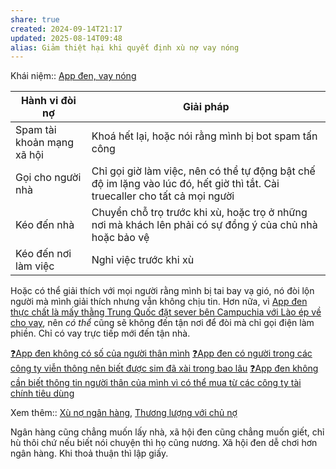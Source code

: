 ```yaml
---
share: true
created: 2024-09-14T21:17
updated: 2025-08-14T09:48
alias: Giảm thiệt hại khi quyết định xù nợ vay nóng
---
```

Khái niệm:: [App đen, vay nóng](../../../%E2%9A%A1Hi%E1%BB%83u%20bi%E1%BA%BFt%20s%C3%A2u/%CE%9E%20Kh%C3%A1i%20ni%E1%BB%87m/Vay,%20n%E1%BB%A3/App%20%C4%91en,%20vay%20n%C3%B3ng.md)

| Hành vi đòi nợ             | Giải pháp                                                                                                                    |
| -------------------------- | ---------------------------------------------------------------------------------------------------------------------------- |
| Spam tài khoản mạng xã hội | Khoá hết lại, hoặc nói rằng mình bị bot spam tấn công                                                                        |
| Gọi cho người nhà          | Chỉ gọi giờ làm việc, nên có thể tự động bật chế độ im lặng vào lúc đó, hết giờ thì tắt. Cài truecaller cho tất cả mọi người |
| Kéo đến nhà                | Chuyển chỗ trọ trước khi xù, hoặc trọ ở những nơi mà khách lên phải có sự đồng ý của chủ nhà hoặc bảo vệ                     |
| Kéo đến nơi làm việc       | Nghỉ việc trước khi xù                                                                                                       |

Hoặc có thể giải thích với mọi người rằng mình bị tai bay vạ gió, nó đòi lộn người mà mình giải thích nhưng vẫn không chịu tin. Hơn nữa, vì [App đen thực chất là mấy thằng Trung Quốc đặt sever bên Campuchia với Lào ép về cho vay](../../../%F0%9F%93%9CT%C3%A0i%20nguy%C3%AAn/T%C3%ACnh%20h%C3%ACnh%20%E1%BB%9F%20Vi%E1%BB%87t%20Nam/App%20%C4%91en%20th%E1%BB%B1c%20ch%E1%BA%A5t%20l%C3%A0%20m%E1%BA%A5y%20th%E1%BA%B1ng%20Trung%20Qu%E1%BB%91c%20%C4%91%E1%BA%B7t%20sever%20b%C3%AAn%20Campuchia%20v%E1%BB%9Bi%20L%C3%A0o%20%C3%A9p%20v%E1%BB%81%20cho%20vay.md), nên *có thể* cũng sẽ không đến tận nơi để đòi mà chỉ gọi điện làm phiền. Chỉ có vay trực tiếp mới đến tận nhà.

[❓App đen không có số của người thân mình](../../../%E2%9A%A1Hi%E1%BB%83u%20bi%E1%BA%BFt%20s%C3%A2u/T%E1%BB%95%20ch%E1%BB%A9c%20t%C3%A0i%20ch%C3%ADnh/T%E1%BB%95%20ch%E1%BB%A9c%20t%C3%ADn%20d%E1%BB%A5ng/T%E1%BB%95%20ch%E1%BB%A9c%20t%C3%ADn%20d%E1%BB%A5ng%20phi%20ng%C3%A2n%20h%C3%A0ng/Vay%20n%C3%B3ng/App%20%C4%91en/%E2%9D%93App%20%C4%91en%20kh%C3%B4ng%20c%C3%B3%20s%E1%BB%91%20c%E1%BB%A7a%20ng%C6%B0%E1%BB%9Di%20th%C3%A2n%20m%C3%ACnh.md)
[❓App đen có người trong các công ty viễn thông nên biết được sim đã xài trong bao lâu](../../../%E2%9A%A1Hi%E1%BB%83u%20bi%E1%BA%BFt%20s%C3%A2u/T%E1%BB%95%20ch%E1%BB%A9c%20t%C3%A0i%20ch%C3%ADnh/T%E1%BB%95%20ch%E1%BB%A9c%20t%C3%ADn%20d%E1%BB%A5ng/T%E1%BB%95%20ch%E1%BB%A9c%20t%C3%ADn%20d%E1%BB%A5ng%20phi%20ng%C3%A2n%20h%C3%A0ng/Vay%20n%C3%B3ng/App%20%C4%91en/%E2%9D%93App%20%C4%91en%20c%C3%B3%20ng%C6%B0%E1%BB%9Di%20trong%20c%C3%A1c%20c%C3%B4ng%20ty%20vi%E1%BB%85n%20th%C3%B4ng%20n%C3%AAn%20bi%E1%BA%BFt%20%C4%91%C6%B0%E1%BB%A3c%20sim%20%C4%91%C3%A3%20x%C3%A0i%20trong%20bao%20l%C3%A2u.md)
[❓App đen không cần biết thông tin người thân của mình vì có thể mua từ các công ty tài chính tiêu dùng](../../../%E2%9A%A1Hi%E1%BB%83u%20bi%E1%BA%BFt%20s%C3%A2u/T%E1%BB%95%20ch%E1%BB%A9c%20t%C3%A0i%20ch%C3%ADnh/T%E1%BB%95%20ch%E1%BB%A9c%20t%C3%ADn%20d%E1%BB%A5ng/T%E1%BB%95%20ch%E1%BB%A9c%20t%C3%ADn%20d%E1%BB%A5ng%20phi%20ng%C3%A2n%20h%C3%A0ng/Vay%20n%C3%B3ng/App%20%C4%91en/%E2%9D%93App%20%C4%91en%20kh%C3%B4ng%20c%E1%BA%A7n%20bi%E1%BA%BFt%20th%C3%B4ng%20tin%20ng%C6%B0%E1%BB%9Di%20th%C3%A2n%20c%E1%BB%A7a%20m%C3%ACnh%20v%C3%AC%20c%C3%B3%20th%E1%BB%83%20mua%20t%E1%BB%AB%20c%C3%A1c%20c%C3%B4ng%20ty%20t%C3%A0i%20ch%C3%ADnh%20ti%C3%AAu%20d%C3%B9ng.md)

Xem thêm:: [Xù nợ ngân hàng](./X%C3%B9%20n%E1%BB%A3%20ng%C3%A2n%20h%C3%A0ng.md), [Thương lượng với chủ nợ](../C%C3%B4ng%20vi%E1%BB%87c/Th%C6%B0%C6%A1ng%20l%C6%B0%E1%BB%A3ng%20v%E1%BB%9Bi%20ch%E1%BB%A7%20n%E1%BB%A3.md)

Ngân hàng cũng chẳng muốn lấy nhà, xã hội đen cũng chẳng muốn giết, chỉ hù thôi chứ nếu biết nói chuyện thì họ cũng nương. Xã hội đen dễ chơi hơn ngân hàng. Khi thoả thuận thì lập giấy.
